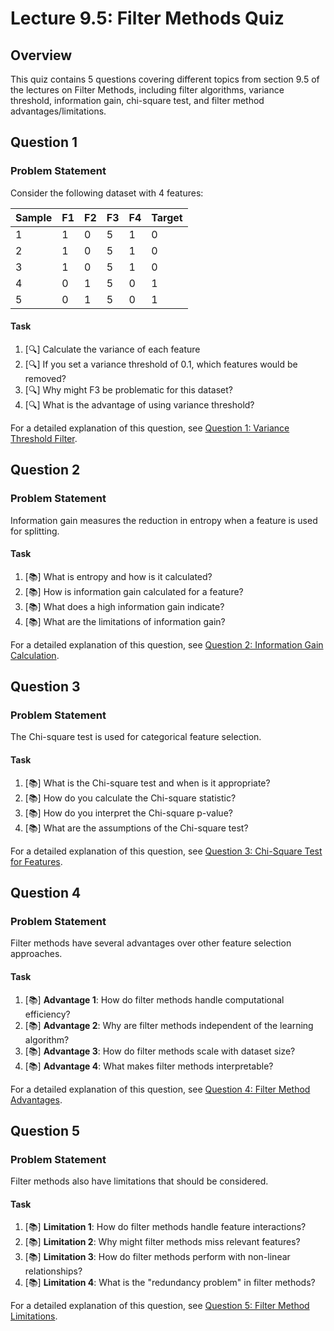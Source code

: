 # Lecture 9.5: Filter Methods Quiz

## Overview
This quiz contains 5 questions covering different topics from section 9.5 of the lectures on Filter Methods, including filter algorithms, variance threshold, information gain, chi-square test, and filter method advantages/limitations.

## Question 1

### Problem Statement
Consider the following dataset with 4 features:

| Sample | F1 | F2 | F3 | F4 | Target |
|--------|----|----|----|----|--------|
| 1      | 1  | 0  | 5  | 1  | 0      |
| 2      | 1  | 0  | 5  | 1  | 0      |
| 3      | 1  | 0  | 5  | 1  | 0      |
| 4      | 0  | 1  | 5  | 0  | 1      |
| 5      | 0  | 1  | 5  | 0  | 1      |

#### Task
1. [🔍] Calculate the variance of each feature
2. [🔍] If you set a variance threshold of 0.1, which features would be removed?
3. [🔍] Why might F3 be problematic for this dataset?
4. [🔍] What is the advantage of using variance threshold?

For a detailed explanation of this question, see [Question 1: Variance Threshold Filter](L9_5_1_explanation.md).

## Question 2

### Problem Statement
Information gain measures the reduction in entropy when a feature is used for splitting.

#### Task
1. [📚] What is entropy and how is it calculated?
2. [📚] How is information gain calculated for a feature?
3. [📚] What does a high information gain indicate?
4. [📚] What are the limitations of information gain?

For a detailed explanation of this question, see [Question 2: Information Gain Calculation](L9_5_2_explanation.md).

## Question 3

### Problem Statement
The Chi-square test is used for categorical feature selection.

#### Task
1. [📚] What is the Chi-square test and when is it appropriate?
2. [📚] How do you calculate the Chi-square statistic?
3. [📚] How do you interpret the Chi-square p-value?
4. [📚] What are the assumptions of the Chi-square test?

For a detailed explanation of this question, see [Question 3: Chi-Square Test for Features](L9_5_3_explanation.md).

## Question 4

### Problem Statement
Filter methods have several advantages over other feature selection approaches.

#### Task
1. [📚] **Advantage 1**: How do filter methods handle computational efficiency?
2. [📚] **Advantage 2**: Why are filter methods independent of the learning algorithm?
3. [📚] **Advantage 3**: How do filter methods scale with dataset size?
4. [📚] **Advantage 4**: What makes filter methods interpretable?

For a detailed explanation of this question, see [Question 4: Filter Method Advantages](L9_5_4_explanation.md).

## Question 5

### Problem Statement
Filter methods also have limitations that should be considered.

#### Task
1. [📚] **Limitation 1**: How do filter methods handle feature interactions?
2. [📚] **Limitation 2**: Why might filter methods miss relevant features?
3. [📚] **Limitation 3**: How do filter methods perform with non-linear relationships?
4. [📚] **Limitation 4**: What is the "redundancy problem" in filter methods?

For a detailed explanation of this question, see [Question 5: Filter Method Limitations](L9_5_5_explanation.md).
